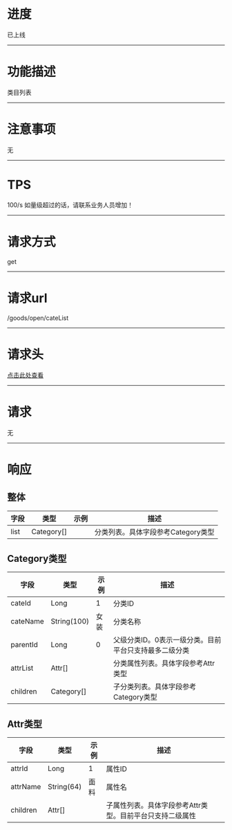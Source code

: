 # 进度
已上线

---

# 功能描述
类目列表

---

# 注意事项
无

---

# TPS
100/s 如量级超过的话，请联系业务人员增加！

---

# 请求方式
get  

---

# 请求url
/goods/open/cateList

---

# 请求头
[点击此处查看](../请求头部及签名方式.md)

---

# 请求
无

---

# 响应
## 整体
| 字段                           | 类型          | 示例                               | 描述                               |
| ----------------------------- | ------------- | --------------------------------- | ---------------------------------- |
| list                          | Category[]    |                                   | 分类列表。具体字段参考Category类型     |


## Category类型
| 字段                           | 类型         | 示例                              | 描述                                |
| ----------------------------- | ------------ | -------------------------------- | ---------------------------------- |
| cateId                        | Long         | 1                                | 分类ID                              |
| cateName                      | String(100)  | 女装                              | 分类名称                             |
| parentId                      | Long         | 0                                | 父级分类ID。0表示一级分类。目前平台只支持最多二级分类  |
| attrList                      | Attr[]       |                                  | 分类属性列表。具体字段参考Attr类型       |
| children                      | Category[]   |                                  | 子分类列表。具体字段参考Category类型     |


## Attr类型
| 字段                           | 类型         | 示例                              | 描述                               |
| ----------------------------- | ------------ | -------------------------------- | ---------------------------------- |
| attrId                        | Long         | 1                                | 属性ID                              |
| attrName                      | String(64)   | 面料                              | 属性名                              |
| children                      | Attr[]       |                                  | 子属性列表。具体字段参考Attr类型。目前平台只支持二级属性   |

